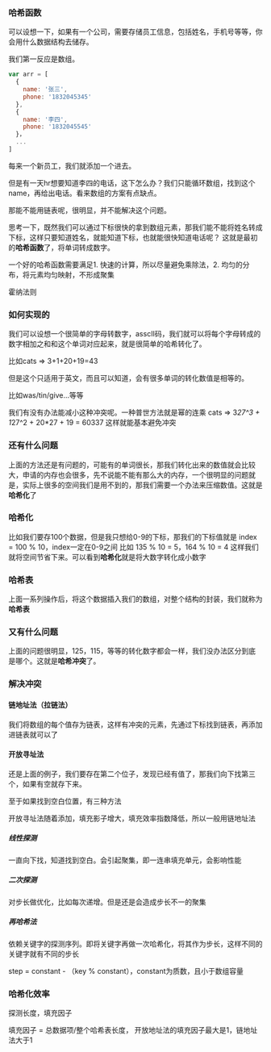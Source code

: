 ### 哈希函数

可以设想一下，如果有一个公司，需要存储员工信息，包括姓名，手机号等等，你会用什么数据结构去储存。

我们第一反应是数组。

```javascript
var arr = [
  {
    name: '张三',
    phone: '1832045345'
  },
  {
    name: '李四',
    phone: '1832045545'
  }，
  ...
]
```
每来一个新员工，我们就添加一个进去。

但是有一天hr想要知道李四的电话，这下怎么办？我们只能循环数组，找到这个name，再给出电话。看来数组的方案有点缺点。

那能不能用链表呢，很明显，并不能解决这个问题。

思考一下，既然我们可以通过下标很快的拿到数组元素，那我们能不能将姓名转成下标，这样只要知道姓名，就能知道下标，也就能很快知道电话呢？
这就是最初的**哈希函数**了，将单词转成数字。

一个好的哈希函数需要满足1. 快速的计算，所以尽量避免乘除法，2. 均匀的分布，将元素均匀映射，不形成聚集

霍纳法则

### 如何实现的

我们可以设想一个很简单的字母转数字，asscII码，我们就可以将每个字母转成的数字相加之和和这个单词对应起来，就是很简单的哈希转化了。

比如cats => 3+1+20+19=43

但是这个只适用于英文，而且可以知道，会有很多单词的转化数值是相等的。

比如was/tin/give...等等

我们有没有办法能减小这种冲突呢。一种普世方法就是幂的连乘
cats => 3*27^3 + 1*27^2 + 20*27 + 19 = 60337
这样就能基本避免冲突

### 还有什么问题

上面的方法还是有问题的，可能有的单词很长，那我们转化出来的数值就会比较大，申请的内存也会很多，先不说能不能有那么大的内存，一个很明显的问题就是，实际上很多的空间我们是用不到的，那我们需要一个办法来压缩数值。这就是**哈希化**了

### 哈希化
比如我们要存100个数据，但是我只想给0-9的下标，那我们的下标值就是 index = 100 % 10，index一定在0-9之间
比如 135 % 10 = 5，164 % 10 = 4
这样我们就将空间节省下来。可以看到**哈希化**就是将大数字转化成小数字

### 哈希表
上面一系列操作后，将这个数据插入我们的数组，对整个结构的封装，我们就称为**哈希表**

### 又有什么问题
上面的问题很明显，125，115，等等的转化数字都会一样，我们没办法区分到底是哪个。这就是**哈希冲突**了。

### 解决冲突

#### 链地址法（拉链法）
我们将数组的每个值存为链表，这样有冲突的元素，先通过下标找到链表，再添加进链表就可以了

#### 开放寻址法
还是上面的例子，我们要存在第二个位子，发现已经有值了，那我们向下找第三个，如果有空就存下来。

至于如果找到空白位置，有三种方法

开放寻址法随着添加，填充影子增大，填充效率指数降低，所以一般用链地址法
##### 线性探测

一直向下找，知道找到空白。会引起聚集，即一连串填充单元，会影响性能

##### 二次探测

对步长做优化，比如每次递增。但是还是会造成步长不一的聚集

##### 再哈希法

依赖关键字的探测序列。即将关键字再做一次哈希化，将其作为步长，这样不同的关键字就有不同的步长

step = constant - （key % constant），constant为质数，且小于数组容量

### 哈希化效率

探测长度，填充因子

填充因子 = 总数据项/整个哈希表长度， 开放地址法的填充因子最大是1，链地址法大于1
